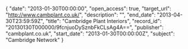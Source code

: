 {
  "date": "2013-01-30T00:00:00", 
  "open_access": true, 
  "target_url": "http://www.cambplant.co.uk/", 
  "description": "", 
  "end_date": "2013-04-30T23:59:59Z", 
  "title": "Cambridge Plant Interiors", 
  "record_id": "20130130T000000/9fcnjuoDySznbFkCLsAg4A==", 
  "publisher": "cambplant.co.uk", 
  "start_date": "2013-01-30T00:00:00Z", 
  "subject": "Cambridge Network"
}

